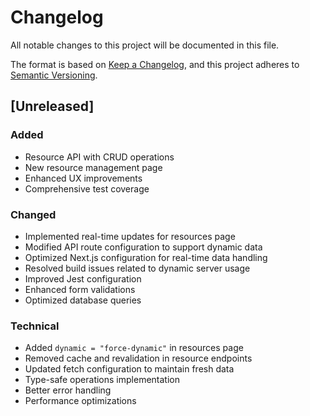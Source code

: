 # Changelog

All notable changes to this project will be documented in this file.

The format is based on [Keep a Changelog](https://keepachangelog.com/en/1.0.0/),
and this project adheres to [Semantic Versioning](https://semver.org/spec/v2.0.0.html).

## [Unreleased]

### Added

- Resource API with CRUD operations
- New resource management page
- Enhanced UX improvements
- Comprehensive test coverage

### Changed

- Implemented real-time updates for resources page
- Modified API route configuration to support dynamic data
- Optimized Next.js configuration for real-time data handling
- Resolved build issues related to dynamic server usage
- Improved Jest configuration
- Enhanced form validations
- Optimized database queries

### Technical

- Added `dynamic = "force-dynamic"` in resources page
- Removed cache and revalidation in resource endpoints
- Updated fetch configuration to maintain fresh data
- Type-safe operations implementation
- Better error handling
- Performance optimizations
